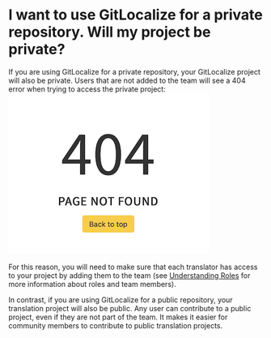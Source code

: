 # I want to use GitLocalize for a private repository. Will my project be private?

If you are using GitLocalize for a private repository, your GitLocalize project will also be private.
Users that are not added to the team will see a 404 error when trying to access the private project:
![404](/assets/img/private_project_visibility/404.png)

For this reason, you will need to make sure that each translator has access to your project by adding them to the team (see [Understanding Roles](/understanding_roles.html) for more information about roles and team members).

In contrast, if you are using GitLocalize for a public repository, your translation project will also be public. Any user can contribute to a public project, even if they are not part of the team. It makes it easier for community members to contribute to public translation projects.
